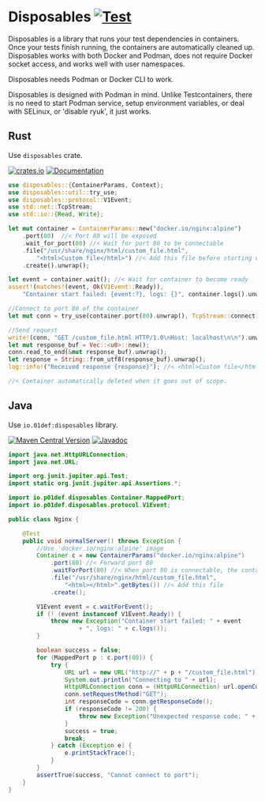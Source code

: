 # Disposables [![Test](https://github.com/akashrawal/disposables/actions/workflows/test.yaml/badge.svg)](https://github.com/akashrawal/disposables/actions/workflows/test.yaml)

Disposables is a library that runs your test dependencies in containers.
Once your tests finish running, the containers are automatically cleaned up.
Disposables works with both Docker and Podman, does not require Docker socket
access, and works well with user namespaces.

Disposables needs Podman or Docker CLI to work.

Disposables is designed with Podman in mind. Unlike Testcontainers,
there is no need to start Podman service, setup environment variables, 
or deal with SELinux, or 'disable ryuk', it just works.

## Rust

Use `disposables` crate.

[![crates.io](https://img.shields.io/crates/v/disposables)](https://crates.io/crates/disposables)
[![Documentation](https://docs.rs/disposables/badge.svg)](https://docs.rs/disposables)

```rust
use disposables::{ContainerParams, Context};
use disposables::util::try_use;
use disposables::protocol::V1Event;
use std::net::TcpStream;
use std::io::{Read, Write};

let mut container = ContainerParams::new("docker.io/nginx:alpine")
    .port(80)  //< Port 80 will be exposed
    .wait_for_port(80) //< Wait for port 80 to be connectable
    .file("/usr/share/nginx/html/custom_file.html",
        "<html>Custom file</html>") //< Add this file before starting entrypoint
    .create().unwrap();

let event = container.wait(); //< Wait for container to become ready
assert!(matches!(event, Ok(V1Event::Ready)),
    "Container start failed: {event:?}, logs: {}", container.logs().unwrap());

//Connect to port 80 of the container
let mut conn = try_use(container.port(80).unwrap(), TcpStream::connect).unwrap();

//Send request
write!(conn, "GET /custom_file.html HTTP/1.0\nHost: localhost\n\n").unwrap();
let mut response_buf = Vec::<u8>::new();
conn.read_to_end(&mut response_buf).unwrap();
let response = String::from_utf8(response_buf).unwrap();
log::info!("Received response {response}"); //< <html>Custom file</html>

//< Container automatically deleted when it goes out of scope.
```

## Java

Use `io.01def:disposables` library. 

[![Maven Central Version](https://img.shields.io/maven-central/v/io.01def/disposables)](https://central.sonatype.com/artifact/io.01def/disposables)
[![Javadoc](https://javadoc.io/badge2/io.01def/disposables/javadoc.svg)](https://javadoc.io/doc/io.01def/disposables)

```java
import java.net.HttpURLConnection;
import java.net.URL;

import org.junit.jupiter.api.Test;
import static org.junit.jupiter.api.Assertions.*;

import io.p01def.disposables.Container.MappedPort;
import io.p01def.disposables.protocol.V1Event;

public class Nginx {

	@Test
	public void normalServer() throws Exception {
		//Use 'docker.io/nginx:alpine' image
		Container c = new ContainerParams("docker.io/nginx:alpine")
			.port(80) //< Forward port 80
			.waitForPort(80) //< When port 80 is connectable, the container is ready
			.file("/usr/share/nginx/html/custom_file.html",
				"<html></html>".getBytes()) //< Add this file
			.create();

		V1Event event = c.waitForEvent();
		if (! (event instanceof V1Event.Ready)) {
			throw new Exception("Container start failed: " + event 
					+ ", logs: " + c.logs());
		}

		boolean success = false;
		for (MappedPort p : c.port(80)) {
			try {
				URL url = new URL("http://" + p + "/custom_file.html");
				System.out.println("Connecting to " + url);
				HttpURLConnection conn = (HttpURLConnection) url.openConnection();
				conn.setRequestMethod("GET");
				int responseCode = conn.getResponseCode();
				if (responseCode != 200) {
					throw new Exception("Unexpected response code: " + responseCode);
				}
				success = true;
				break;
			} catch (Exception e) {
				e.printStackTrace();
			}
		}
		assertTrue(success, "Cannot connect to port");
	}
}
```
